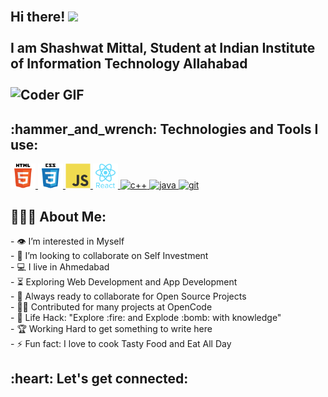 <!---
shashwat-mittal/shashwat-mittal is a ✨ special ✨ repository because its `README.md` (this file) appears on your GitHub profile.
You can click the Preview link to take a look at your changes.
--->

<h2 align="left">
 <abc>
  <br>Hi there! <img src="https://user-images.githubusercontent.com/42378118/110234147-e3259600-7f4e-11eb-95be-0c4047144dea.gif" width="30"><br>
  <br> I am Shashwat Mittal, Student at Indian Institute of Information Technology Allahabad<br>
  <br>
    <img src="https://media.giphy.com/media/SWoSkN6DxTszqIKEqv/giphy.gif" alt="Coder GIF" width="500">
 </abc>
</h2> 
<h2 align="left">:hammer_and_wrench: Technologies and Tools I use:</h2>
<p align="left">
    <a href="https://www.w3.org/html/" target="_blank"> <img src="https://raw.githubusercontent.com/devicons/devicon/master/icons/html5/html5-original-wordmark.svg" alt="html5" width="40" height="40"/> </a>
    <a href="https://www.w3schools.com/css/" target="_blank"> <img src="https://raw.githubusercontent.com/devicons/devicon/master/icons/css3/css3-original-wordmark.svg" alt="css3" width="40" height="40"/> </a>
    <a href="https://developer.mozilla.org/en-US/docs/Web/JavaScript" target="_blank"> <img src="https://raw.githubusercontent.com/devicons/devicon/master/icons/javascript/javascript-original.svg" alt="javascript" width="40" height="40"/> </a>
<a href="https://reactjs.org/" target="_blank"> <img src="https://raw.githubusercontent.com/devicons/devicon/master/icons/react/react-original-wordmark.svg" alt="react" width="40" height="40"/> </a>
<a href="https://www.cplusplus.com/" target="_blank"> <img src="https://xaviergreer.com/static/images/cplus.png" alt="c++" width="40" height="40"/> </a>
<a href="https://www.java.com/en/" target="_blank"> <img src="https://seeklogo.com/images/J/java-logo-7F8B35BAB3-seeklogo.com.png" alt="java" width="40" height="40"/> </a>
<a href="https://git-scm.com/" target="_blank"> <img src="https://www.vectorlogo.zone/logos/git-scm/git-scm-icon.svg" alt="git" width="40" height="40"/> </a>

</p>

<h2 align="left">👨🏻‍💻 About Me:</h2>
- 👁️ I’m interested in Myself  <br />
- 💞️ I’m looking to collaborate on Self Investment  <br />
- 💻 I live in Ahmedabad  <br />
- ⏳  Exploring Web Development and App Development  <br />
- 🚀 Always ready to collaborate for Open Source Projects  <br />
- 👨‍💻 Contributed for many projects at OpenCode  <br />
- 🎯 Life Hack: "Explore :fire: and Explode :bomb: with knowledge"  <br />
- 🏆 Working Hard to get something to write here  <br />
- ⚡ Fun fact: I love to cook Tasty Food and Eat All Day<br>  

<h2 align="left">:heart: Let's get connected:</h2>
